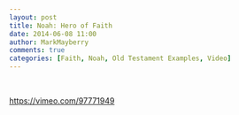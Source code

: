 ```yaml
---
layout: post
title: Noah: Hero of Faith
date: 2014-06-08 11:00
author: MarkMayberry
comments: true
categories: [Faith, Noah, Old Testament Examples, Video]
---
```

&nbsp;

https://vimeo.com/97771949

